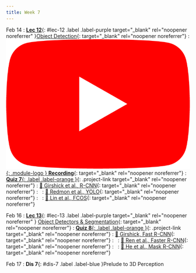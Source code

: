 ```yaml
---
title: Week 7
---
```


Feb 14
: [**Lec 12**](/assets/slides/deeprob_12_object_detection.pdf){: #lec-12 .label .label-purple target="_blank" rel="noopener noreferrer" }[Object Detection](/assets/slides/deeprob_12_object_detection.pdf){: target="_blank" rel="noopener noreferrer"}
  : [![](/assets/logos/yt_icon_rgb.png){: .module-logo } **Recording**](https://youtu.be/VX6tiNEVTnk){: target="_blank" rel="noopener noreferrer"}
: [**Quiz 7**{: .label .label-orange }](https://www.gradescope.com/courses/480760){: .project-link target="_blank" rel="noopener noreferrer"}
  : [📖 Girshick et al., R-CNN](https://arxiv.org/abs/1311.2524){: target="_blank" rel="noopener noreferrer"}
: &nbsp;
  : [📖 Redmon et al., YOLO](https://arxiv.org/abs/1506.02640){: target="_blank" rel="noopener noreferrer"}
: &nbsp;
  : [📖 Lin et al., FCOS](https://arxiv.org/abs/1708.02002){: target="_blank" rel="noopener noreferrer"}

Feb 16
: [**Lec 13**](/assets/slides/deeprob_13_object_detectors_and_segmentation.pdf){: #lec-13 .label .label-purple target="_blank" rel="noopener noreferrer" } [Object Detectors & Segmentation](/assets/slides/deeprob_13_object_detectors_and_segmentation.pdf){: target="_blank" rel="noopener noreferrer"}
: [**Quiz 8**{: .label .label-orange }](https://www.gradescope.com/courses/480760){: .project-link target="_blank" rel="noopener noreferrer"}
  : [📖 Girshick, Fast R-CNN](https://arxiv.org/abs/1504.08083){: target="_blank" rel="noopener noreferrer"}
: &nbsp;
  : [📖 Ren et al., Faster R-CNN](https://arxiv.org/abs/1506.01497){: target="_blank" rel="noopener noreferrer"}
: &nbsp;
  : [📖 He et al., Mask R-CNN](https://arxiv.org/abs/1703.06870){: target="_blank" rel="noopener noreferrer"}


Feb 17
: **Dis 7**{: #dis-7 .label .label-blue }Prelude to 3D Perception
